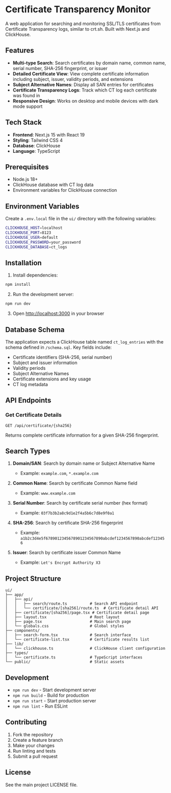 # Certificate Transparency Monitor

A web application for searching and monitoring SSL/TLS certificates from Certificate Transparency logs, similar to crt.sh. Built with Next.js and ClickHouse.

## Features

- **Multi-type Search**: Search certificates by domain name, common name, serial number, SHA-256 fingerprint, or issuer
- **Detailed Certificate View**: View complete certificate information including subject, issuer, validity periods, and extensions
- **Subject Alternative Names**: Display all SAN entries for certificates
- **Certificate Transparency Logs**: Track which CT log each certificate was found in
- **Responsive Design**: Works on desktop and mobile devices with dark mode support

## Tech Stack

- **Frontend**: Next.js 15 with React 19
- **Styling**: Tailwind CSS 4
- **Database**: ClickHouse
- **Language**: TypeScript

## Prerequisites

- Node.js 18+ 
- ClickHouse database with CT log data
- Environment variables for ClickHouse connection

## Environment Variables

Create a `.env.local` file in the `ui/` directory with the following variables:

```bash
CLICKHOUSE_HOST=localhost
CLICKHOUSE_PORT=8123
CLICKHOUSE_USER=default
CLICKHOUSE_PASSWORD=your_password
CLICKHOUSE_DATABASE=ct_logs
```

## Installation

1. Install dependencies:
```bash
npm install
```

2. Run the development server:
```bash
npm run dev
```

3. Open [http://localhost:3000](http://localhost:3000) in your browser

## Database Schema

The application expects a ClickHouse table named `ct_log_entries` with the schema defined in `/schema.sql`. Key fields include:

- Certificate identifiers (SHA-256, serial number)
- Subject and issuer information
- Validity periods
- Subject Alternative Names
- Certificate extensions and key usage
- CT log metadata

## API Endpoints

### Get Certificate Details
```
GET /api/certificate/{sha256}
```

Returns complete certificate information for a given SHA-256 fingerprint.

## Search Types

1. **Domain/SAN**: Search by domain name or Subject Alternative Name
   - Example: `example.com`, `*.example.com`

2. **Common Name**: Search by certificate Common Name field
   - Example: `www.example.com`

3. **Serial Number**: Search by certificate serial number (hex format)
   - Example: `03f7b3b2a8c9d1e2f4a5b6c7d8e9f0a1`

4. **SHA-256**: Search by certificate SHA-256 fingerprint
   - Example: `a1b2c3d4e5f6789012345678901234567890abcdef1234567890abcdef123456`

5. **Issuer**: Search by certificate issuer Common Name
   - Example: `Let's Encrypt Authority X3`

## Project Structure

```
ui/
├── app/
│   ├── api/
│   │   ├── search/route.ts          # Search API endpoint
│   │   └── certificate/[sha256]/route.ts  # Certificate detail API
│   ├── certificate/[sha256]/page.tsx # Certificate detail page
│   ├── layout.tsx                   # Root layout
│   ├── page.tsx                     # Main search page
│   └── globals.css                  # Global styles
├── components/
│   ├── search-form.tsx              # Search interface
│   └── certificate-list.tsx         # Certificate results list
├── lib/
│   └── clickhouse.ts                # ClickHouse client configuration
├── types/
│   └── certificate.ts               # TypeScript interfaces
└── public/                          # Static assets
```

## Development

- `npm run dev` - Start development server
- `npm run build` - Build for production  
- `npm run start` - Start production server
- `npm run lint` - Run ESLint

## Contributing

1. Fork the repository
2. Create a feature branch
3. Make your changes
4. Run linting and tests
5. Submit a pull request

## License

See the main project LICENSE file.
